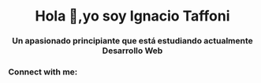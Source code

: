 <h1 align="center">Hola 👋,yo soy Ignacio Taffoni</h1>
<h3 align="center">Un apasionado principiante que está estudiando actualmente Desarrollo Web</h3>

<h3 align="left">Connect with me: </h3>
<p align="left">
</p>
